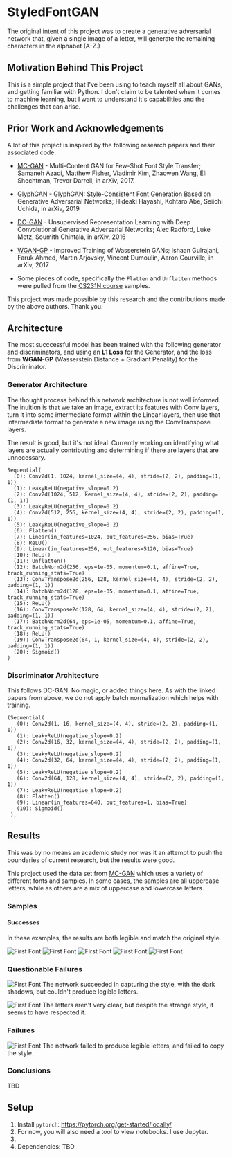 # StyledFontGAN
The original intent of this project was to create a generative adversarial network that, given a single image of a letter, will generate the remaining characters in the alphabet (A-Z.)

## Motivation Behind This Project
This is a simple project that I've been using to teach myself all about GANs, and getting familiar with Python. I don't claim to be talented when it comes to machine learning, but I want to understand it's capabilities and the challenges that can arise.

## Prior Work and Acknowledgements

A lot of this project is inspired by the following research papers and their associated code:

- [MC-GAN](https://github.com/azadis/MC-GAN) - Multi-Content GAN for Few-Shot Font Style Transfer; Samaneh Azadi, Matthew Fisher, Vladimir Kim, Zhaowen Wang, Eli Shechtman, Trevor Darrell, in arXiv, 2017.
- [GlyphGAN](https://arxiv.org/abs/1905.12502v1) - GlyphGAN: Style-Consistent Font Generation Based on Generative Adversarial Networks; Hideaki Hayashi, Kohtaro Abe, Seiichi Uchida, in arXiv, 2019
- [DC-GAN](https://arxiv.org/abs/1511.06434) - Unsupervised Representation Learning with Deep Convolutional Generative Adversarial Networks; Alec Radford, Luke Metz, Soumith Chintala, in arXiv, 2016
- [WGAN-GP](https://arxiv.org/abs/1704.00028) - Improved Training of Wasserstein GANs; Ishaan Gulrajani, Faruk Ahmed, Martin Arjovsky, Vincent Dumoulin, Aaron Courville, in arXiv, 2017

- Some pieces of code, specifically the `Flatten` and `Unflatten` methods were pulled from the [CS231N course](https://cs231n.github.io/) samples.

This project was made possible by this research and the contributions made by the above authors. Thank you.

## Architecture

The most succcessful model has been trained with the following generator and discriminators, and using an **L1 Loss** for the Generator, and the loss from **WGAN-GP** (Wasserstein Distance + Gradiant Penality) for the Discriminator.

### Generator Architecture

The thought process behind this network architecture is not well informed. The inuition is that we take an image, extract its features with Conv layers, turn it into some intermediate format within the Linear layers, then use that intermediate format to generate a new image using the ConvTranspose layers.

The result is good, but it's not ideal. Currently working on identifying what layers are actually contributing and determining if there are layers that are unnecessary.

```
Sequential(
  (0): Conv2d(1, 1024, kernel_size=(4, 4), stride=(2, 2), padding=(1, 1))
  (1): LeakyReLU(negative_slope=0.2)
  (2): Conv2d(1024, 512, kernel_size=(4, 4), stride=(2, 2), padding=(1, 1))
  (3): LeakyReLU(negative_slope=0.2)
  (4): Conv2d(512, 256, kernel_size=(4, 4), stride=(2, 2), padding=(1, 1))
  (5): LeakyReLU(negative_slope=0.2)
  (6): Flatten()
  (7): Linear(in_features=1024, out_features=256, bias=True)
  (8): ReLU()
  (9): Linear(in_features=256, out_features=5120, bias=True)
  (10): ReLU()
  (11): Unflatten()
  (12): BatchNorm2d(256, eps=1e-05, momentum=0.1, affine=True, track_running_stats=True)
  (13): ConvTranspose2d(256, 128, kernel_size=(4, 4), stride=(2, 2), padding=(1, 1))
  (14): BatchNorm2d(128, eps=1e-05, momentum=0.1, affine=True, track_running_stats=True)
  (15): ReLU()
  (16): ConvTranspose2d(128, 64, kernel_size=(4, 4), stride=(2, 2), padding=(1, 1))
  (17): BatchNorm2d(64, eps=1e-05, momentum=0.1, affine=True, track_running_stats=True)
  (18): ReLU()
  (19): ConvTranspose2d(64, 1, kernel_size=(4, 4), stride=(2, 2), padding=(1, 1))
  (20): Sigmoid()
)
```

### Discriminator Architecture

This follows DC-GAN. No magic, or added things here. As with the linked papers from above, we do not apply batch normalization which helps with training.

```
(Sequential(
   (0): Conv2d(1, 16, kernel_size=(4, 4), stride=(2, 2), padding=(1, 1))
   (1): LeakyReLU(negative_slope=0.2)
   (2): Conv2d(16, 32, kernel_size=(4, 4), stride=(2, 2), padding=(1, 1))
   (3): LeakyReLU(negative_slope=0.2)
   (4): Conv2d(32, 64, kernel_size=(4, 4), stride=(2, 2), padding=(1, 1))
   (5): LeakyReLU(negative_slope=0.2)
   (6): Conv2d(64, 128, kernel_size=(4, 4), stride=(2, 2), padding=(1, 1))
   (7): LeakyReLU(negative_slope=0.2)
   (8): Flatten()
   (9): Linear(in_features=640, out_features=1, bias=True)
   (10): Sigmoid()
 ),
```

## Results

This was by no means an academic study nor was it an attempt to push the boundaries of current research, but the results were good.

This project used the data set from [MC-GAN](https://github.com/azadis/MC-GAN) which uses a variety of different fonts and samples. In some cases, the samples are all uppercase letters, while as others are a mix of uppercase and lowercase letters.

### Samples

#### Successes
In these examples, the results are both legible and match the original style.

![First Font](results/results_2.png)
![First Font](results/results_5.png)
![First Font](results/results_6.png)
![First Font](results/results_7.png)
![First Font](results/results_8.png)

### Questionable Failures
![First Font](results/results_1.png)
The network succeeded in capturing the style, with the dark shadows, but couldn't produce legible letters.

![First Font](results/results_4.png)
The letters aren't very clear, but despite the strange style, it seems to have respected it.

### Failures
![First Font](results/results_3.png)
The network failed to produce legible letters, and failed to copy the style.

### Conclusions
TBD

## Setup

1. Install `pytorch`: https://pytorch.org/get-started/locally/
2. For now, you will also need a tool to view notebooks. I use Jupyter.
3.
3. Dependencies: TBD

